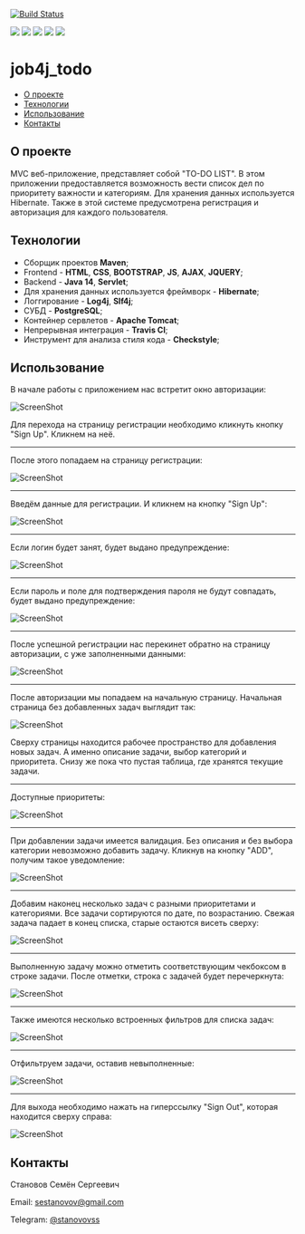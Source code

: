 [![Build Status](https://app.travis-ci.com/stanovov/job4j_todo.svg?branch=master)](https://app.travis-ci.com/stanovov/job4j_todo)

![](https://img.shields.io/badge/Maven-=_3-red)
![](https://img.shields.io/badge/Java-=_14-orange)
![](https://img.shields.io/badge/Hibernate-=_5-green)
![](https://img.shields.io/badge/PostgerSQL-=_9-blue)
![](https://img.shields.io/badge/Checkstyle-lightgrey)

# job4j_todo

+ [О проекте](#О-проекте)
+ [Технологии](#Технологии)
+ [Использование](#Использование)
+ [Контакты](#Контакты)

## О проекте

MVC веб-приложение, представляет собой "TO-DO LIST". В этом приложении предоставляется возможность вести список дел 
по приоритету важности и категориям. Для хранения данных используется Hibernate. Также в этой системе предусмотрена 
регистрация и авторизация для каждого пользователя.

## Технологии

+ Сборщик проектов **Maven**;
+ Frontend - **HTML**, **CSS**, **BOOTSTRAP**, **JS**, **AJAX**, **JQUERY**;
+ Backend - **Java 14**, **Servlet**;
+ Для хранения данных используется фреймворк - **Hibernate**;
+ Логгирование - **Log4j**, **Slf4j**;
+ СУБД - **PostgreSQL**;
+ Контейнер сервлетов - **Apache Tomcat**;
+ Непрерывная интеграция - **Travis CI**;
+ Инструмент для анализа стиля кода - **Checkstyle**;

## Использование

В начале работы с приложением нас встретит окно авторизации:

![ScreenShot](images/login_1.png)

Для перехода на страницу регистрации необходимо кликнуть кнопку "Sign Up". Кликнем на неё.

---

После этого попадаем на страницу регистрации:

![ScreenShot](images/reg_1.png)

---

Введём данные для регистрации. И кликнем на кнопку "Sign Up":

![ScreenShot](images/reg_2.png)

---

Если логин будет занят, будет выдано предупреждение:

![ScreenShot](images/reg_3.png)

---

Если пароль и поле для подтверждения пароля не будут совпадать, будет выдано предупреждение:

![ScreenShot](images/reg_4.png)

---

После успешной регистрации нас перекинет обратно на страницу авторизации, с уже заполненными данными:

![ScreenShot](images/login_2.png)

---

После авторизации мы попадаем на начальную страницу. Начальная страница без добавленных задач выглядит так: 

![ScreenShot](images/main_1.png)

Сверху страницы находится рабочее пространство для добавления новых задач. А именно описание задачи, выбор категорий и 
приоритета. Снизу же пока что пустая таблица, где хранятся текущие задачи.

---

Доступные приоритеты:

![ScreenShot](images/priorities_1.png)

---

При добавлении задачи имеется валидация. Без описания и без выбора категории невозможно добавить задачу. Кликнув на 
кнопку "ADD", получим такое уведомление:

![ScreenShot](images/validation_1.png)

--- 

Добавим наконец несколько задач с разными приоритетами и категориями. Все задачи сортируются по дате, по возрастанию. 
Свежая задача падает в конец списка, старые остаются висеть сверху:

![ScreenShot](images/main_2.png)

---

Выполненную задачу можно отметить соответствующим чекбоксом в строке задачи. После отметки, строка с задачей будет
перечеркнута:

![ScreenShot](images/main_3.png)

---

Также имеются несколько встроенных фильтров для списка задач:

![ScreenShot](images/filters_1.png)

---

Отфильтруем задачи, оставив невыполненные:

![ScreenShot](images/main_4.png)

---

Для выхода необходимо нажать на гиперссылку "Sign Out", которая находится сверху справа:

![ScreenShot](images/exit_1.png)

## Контакты

Становов Семён Сергеевич

Email: sestanovov@gmail.com

Telegram: [@stanovovss](https://t.me/stanovovss)